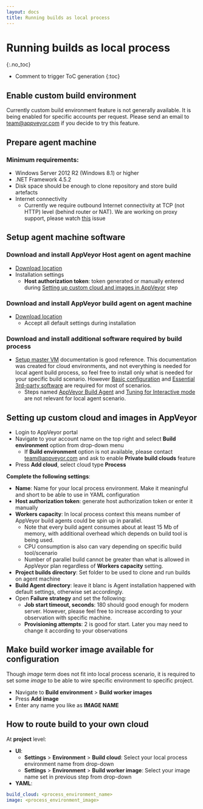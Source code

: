 ```yaml
---
layout: docs
title: Running builds as local process
---
```


<!-- markdownlint-disable MD022 MD032 -->
# Running builds as local process
{:.no_toc}

* Comment to trigger ToC generation
{:toc}
<!-- markdownlint-enable MD022 MD032 -->

## Enable custom build environment

Currently custom build environment feature is not generally available. It is being enabled for specific accounts per request. Please send an email to [team@appveyor.com](mailto:team@appveyor.com) if you decide to try this feature.

## Prepare agent machine

### Minimum requirements:

* Windows Server 2012 R2 (Windows 8.1) or higher
* .NET Framework 4.5.2
* Disk space should be enough to clone repository and store build artefacts
* Internet connectivity
    * Currently we require outbound Internet connectivity at TCP (not HTTP) level (behind router or NAT). We are working on proxy support, please watch [this](https://github.com/appveyor/ci/issues/1303) issue

## Setup agent machine software

### Download and install AppVeyor Host agent on agent machine

* [Download location](https://www.appveyor.com/downloads/host-agent/latest/AppveyorHostAgent.msi)
* Installation settings
    * **Host authorization token**: token generated or manually entered during [Setting up custom cloud and images in AppVeyor](/docs/enterprise/running-builds-as-local-process/#setting-up-custom-cloud-and-images-in-appveyor) step

### Download and install AppVeyor build agent on agent machine

* [Download location](http://www.appveyor.com/downloads/build-agent/latest/AppveyorBuildAgent.msi)
    * Accept all default settings during installation    

### Download and install additional software required by build process
* [Setup master VM](/docs/enterprise/setup-master-vm/) documentation is good reference. This documentation was created for cloud environments, and not everything is needed for local agent build process, so feel free to install only what is needed for your specific build scenario. However [Basic configuration](/docs/enterprise/setup-master-vm/#basic-configuration) and [Essential 3rd-party software](/docs/enterprise/setup-master-vm/#essential-3rd-party-software) are required for most of scenarios.
    * Steps named [AppVeyor Build Agent](/docs/enterprise/setup-master-vm/#appveyor-build-agent) and [Tuning for Interactive mode](/docs/enterprise/setup-master-vm/#tuning-for-interactive-mode) are not relevant for local agent scenario.

## Setting up custom cloud and images in AppVeyor

* Login to AppVeyor portal
* Navigate to your account name on the top right and select **Build environment** option from drop-down menu
    * If **Build environment** option is not available, please contact [team@appveyor.com](mailto:team@appveyor.com) and ask to enable **Private build clouds** feature
* Press **Add cloud**, select cloud type **Process**

**Complete the following settings**:

* **Name**: Name for your local process environment. Make it meaningful and short to be able to use in YAML configuration
* **Host authorization token**: generate host authorization token or enter it manually
* **Workers capacity**: In local process context this means number of AppVeyor build agents could be spin up in parallel. 
    * Note that every build agent consumes about at least 15 Mb of memory, with additional overhead which depends on build tool is being used. 
    * CPU consumption is also can vary depending on specific build tool/scenario
    * Number of parallel build cannot be greater than what is allowed in AppVeyor plan regardless of **Workers capacity** setting.
* **Project builds directory**: Set folder to be used to clone and run builds on agent machine
* **Build Agent directory**: leave it blanc is Agent installation happened with default settings, otherwise set accordingly.
* Open **Failure strategy** and set the following:
    * **Job start timeout, seconds**: 180 should good enough for modern server. However, please feel free to increase according to your observation with specific machine.
    * **Provisioning attempts**: 2 is good for start. Later you may need to change it according to your observations

## Make build worker image available for configuration

Though *image* term does not fit into local process scenario, it is required to set some *image* to be able to wire specific environment to specific project.

* Navigate to **Build environment** > **Build worker images**
* Press **Add image**
* Enter any name you like as **IMAGE NAME**

## How to route build to your own cloud

At **project** level:

* **UI**:
    * **Settings** > **Environment** > **Build cloud**: Select your local process environment name from drop-down
    * **Settings** > **Environment** > **Build worker image**: Select your image name set in previous step from drop-down
* **YAML**:

```yaml
build_cloud: <process_environment_name>
image: <process_environment_image>
```
